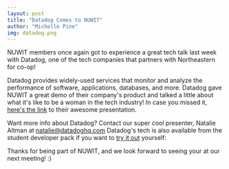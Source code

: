 ```yaml
---
layout: post
title: "Datadog Comes to NUWIT"
author: "Michelle Pine"
img: datadog.png
---
```


NUWIT members once again got to experience a great tech talk last week with Datadog, one of the tech companies that partners with Northeastern for co-op! 

Datadog provides widely-used services that monitor and analyze the performance of software, applications, databases, and more. Datadog gave NUWIT a great demo of their company's product and talked a little about what it's like to be a woman in the tech industry! In case you missed it, [here's the link](https://drive.google.com/file/d/1J6sikhgD9_EIQz7C8QVJJ7tZNEwrfS74/view?usp=sharing) to their awesome presentation.

Want more info about Datadog? Contact our super cool presenter, Natalie Altman at [natalie@datadoghq.com](mailto:natalie@datadoghq.com) 
Datadog's tech is also available from the student developer pack if you want to [try it out](education.github.com/pack) yourself: 

Thanks for being part of NUWIT, and we look forward to seeing your at our next meeting! :)

